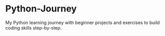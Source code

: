 # Python-Journey
My Python learning journey with beginner projects and exercises to build coding skills step-by-step.
